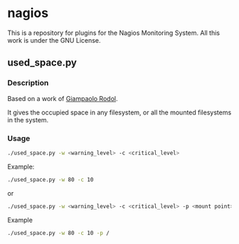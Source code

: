 # nagios

This is a repository for plugins for the Nagios Monitoring System.
All this work is under the GNU License.

## used_space.py

### Description
Based on a work of [Giampaolo Rodol](http://stackoverflow.com/users/376587/giampaolo-rodol%c3%a0).

It gives the occupied space in any filesystem, or all the mounted filesystems in the system.

### Usage

```bash
./used_space.py -w <warning_level> -c <critical_level>
```

Example:
 
```bash
./used_space.py -w 80 -c 10
```

or 

```bash
./used_space.py -w <warning_level> -c <critical_level> -p <mount point>
```

Example 

```bash
./used_space.py -w 80 -c 10 -p /
```


